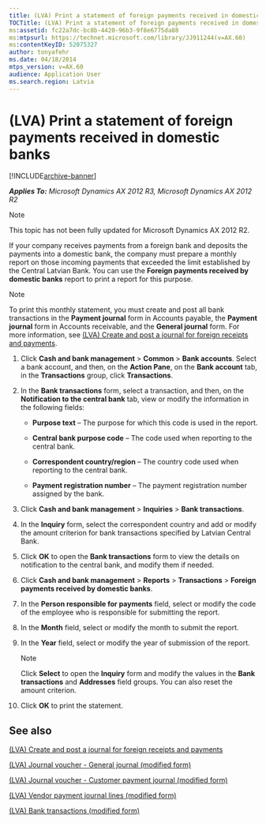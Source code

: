```yaml
---
title: (LVA) Print a statement of foreign payments received in domestic banks
TOCTitle: (LVA) Print a statement of foreign payments received in domestic banks
ms:assetid: fc22a7dc-bc8b-4420-96b3-9f8e6775da88
ms:mtpsurl: https://technet.microsoft.com/library/JJ911244(v=AX.60)
ms:contentKeyID: 52075327
author: tonyafehr
ms.date: 04/18/2014
mtps_version: v=AX.60
audience: Application User
ms.search.region: Latvia
---
```


# (LVA) Print a statement of foreign payments received in domestic banks 


[!INCLUDE[archive-banner](includes/archive-banner.md)]


_**Applies To:** Microsoft Dynamics AX 2012 R3, Microsoft Dynamics AX 2012 R2_


> [!NOTE]
> <P>This topic has not been fully updated for Microsoft Dynamics AX 2012 R2.</P>



If your company receives payments from a foreign bank and deposits the payments into a domestic bank, the company must prepare a monthly report on those incoming payments that exceeded the limit established by the Central Latvian Bank. You can use the **Foreign payments received by domestic banks** report to print a report for this purpose.


> [!NOTE]
> <P>To print this monthly statement, you must create and post all bank transactions in the <STRONG>Payment journal</STRONG> form in Accounts payable, the <STRONG>Payment journal</STRONG> form in Accounts receivable, and the <STRONG>General journal</STRONG> form. For more information, see <A href="lva-create-and-post-a-journal-for-foreign-receipts-and-payments.md">(LVA) Create and post a journal for foreign receipts and payments</A>.</P>



1.  Click **Cash and bank management** \> **Common** \> **Bank accounts**. Select a bank account, and then, on the **Action Pane**, on the **Bank account** tab, in the **Transactions** group, click **Transactions**.

2.  In the **Bank transactions** form, select a transaction, and then, on the **Notification to the central bank** tab, view or modify the information in the following fields:
    
      - **Purpose text** – The purpose for which this code is used in the report.
    
      - **Central bank purpose code** – The code used when reporting to the central bank.
    
      - **Correspondent country/region** – The country code used when reporting to the central bank.
    
      - **Payment registration number** – The payment registration number assigned by the bank.

3.  Click **Cash and bank management** \> **Inquiries** \> **Bank transactions**.

4.  In the **Inquiry** form, select the correspondent country and add or modify the amount criterion for bank transactions specified by Latvian Central Bank.

5.  Click **OK** to open the **Bank transactions** form to view the details on notification to the central bank, and modify them if needed.

6.  Click **Cash and bank management** \> **Reports** \> **Transactions** \> **Foreign payments received by domestic banks**.

7.  In the **Person responsible for payments** field, select or modify the code of the employee who is responsible for submitting the report.

8.  In the **Month** field, select or modify the month to submit the report.

9.  In the **Year** field, select or modify the year of submission of the report.
    

    > [!NOTE]
    > <P>Click <STRONG>Select</STRONG> to open the <STRONG>Inquiry</STRONG> form and modify the values in the <STRONG>Bank transactions</STRONG> and <STRONG>Addresses</STRONG> field groups. You can also reset the amount criterion.</P>



10. Click **OK** to print the statement.

## See also

[(LVA) Create and post a journal for foreign receipts and payments](lva-create-and-post-a-journal-for-foreign-receipts-and-payments.md)

[(LVA) Journal voucher - General journal (modified form)](https://technet.microsoft.com/library/jj853411\(v=ax.60\))

[(LVA) Journal voucher - Customer payment journal (modified form)](https://technet.microsoft.com/library/jj720370\(v=ax.60\))

[(LVA) Vendor payment journal lines (modified form)](https://technet.microsoft.com/library/jj721419\(v=ax.60\))

[(LVA) Bank transactions (modified form)](https://technet.microsoft.com/library/jj839644\(v=ax.60\))

  


